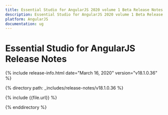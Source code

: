 ```yaml
---
title: Essential Studio for AngularJS 2020 volume 1 Beta Release Notes  
description: Essential Studio for AngularJS 2020 volume 1 Beta Release Notes  
platform: AngularJS
documentation: ug
---
```


# Essential Studio for AngularJS  Release Notes  

{% include release-info.html date="March 16, 2020"  version="v18.1.0.36" %} 


{% directory path: _includes/release-notes/v18.1.0.36 %}

{% include {{file.url}} %}

{% enddirectory %}